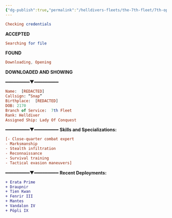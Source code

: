 ```yaml
---
{"dg-publish":true,"permalink":"/helldivers-fleets/the-7th-fleet/7th-operator-files/snap/","tags":["gardenEntry"]}
---
```



```elm
Checking credentials
```
  **ACCEPTED** 

```elm
Searching for file
```
  **FOUND**

```elm
Downloading, Opening
```
**DOWNLOADED AND SHOWING**

━━━━━━━━━▼━━━━━━━━━
```elm
Name:  [REDACTED]
Callsign: “Snap” 
Birthplace:  [REDACTED]
DOB: 2170
Branch of Service:  7th Fleet
Rank: Helldiver 
Assigned Ship: Lady Of Conquest
```
━━━━━━━━━▼━━━━━━━━━
**Skills and Specializations:**
```ini
[- Close-quarter combat expert
- Marksmanship
- Stealth infiltration
- Reconnaissance
- Survival training
- Tactical evasion maneuvers]
```
━━━━━━━━━▼━━━━━━━━━
**Recent Deployments:** 
```diff
+ Erata Prime
+ Draupnir
+ Tien Kwan
+ Fenrir III
+ Mantes
+ Vandalon IV
+ Pöpli IX

```